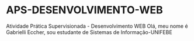 # APS-DESENVOLVIMENTO-WEB
Atividade Prática Supervisionada - Desenvolvimento WEB 
Olá, meu nome é Gabrielli Eccher, sou estudante de Sistemas de Informação-UNIFEBE